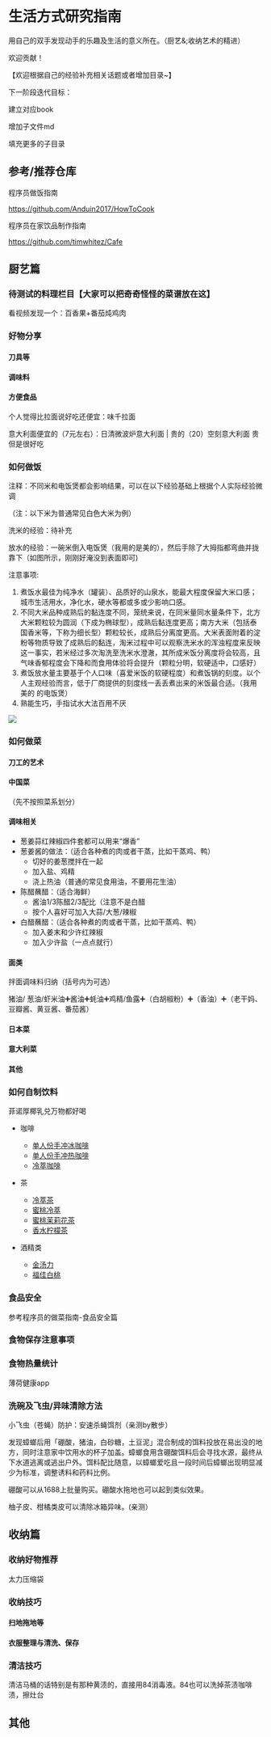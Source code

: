 # 生活方式研究指南

用自己的双手发现动手的乐趣及生活的意义所在。（厨艺&;收纳艺术的精进）

欢迎贡献！

【欢迎根据自己的经验补充相关话题或者增加目录~】

下一阶段迭代目标：

建立对应book

增加子文件md

填充更多的子目录

## 参考/推荐仓库

程序员做饭指南

https://github.com/Anduin2017/HowToCook

程序员在家饮品制作指南

https://github.com/timwhitez/Cafe


## 厨艺篇

### 待测试的料理栏目【大家可以把奇奇怪怪的菜谱放在这】

看视频发现一个：百香果+番茄炖鸡肉



### 好物分享

#### 刀具等

#### 调味料

#### 方便食品

个人觉得比拉面说好吃还便宜：味千拉面

意大利面便宜的（7元左右）：日清微波炉意大利面  | 贵的（20）空刻意大利面 贵但是很好吃

### 如何做饭

注释：不同米和电饭煲都会影响结果，可以在以下经验基础上根据个人实际经验微调

（注：以下米为普通常见白色大米为例）

洗米的经验：待补充

放水的经验：一碗米倒入电饭煲（我用的是美的），然后手除了大拇指都弯曲并拢靠下（如图所示，刚刚好淹没到表面即可)

注意事项:

1. 煮饭水最佳为纯净水（罐装）、品质好的山泉水，能最大程度保留大米口感；城市生活用水，净化水，硬水等都或多或少影响口感。
2. 不同大米品种成熟后的黏连度不同，笼统来说，在同米量同水量条件下，北方大米颗粒较为圆润（下成为椭球型），成熟后黏连度更高；南方大米（包括泰国香米等，下称为细长型）颗粒较长，成熟后分离度更高。大米表面附着的淀粉等物质导致了成熟后的黏连，淘米过程中可以观察洗米水的浑浊程度来反映这一事实，若米经过多次淘洗至洗米水澄澈，其所成米饭分离度将会较高，且气味香郁程度会下降和而食用体验将会提升（颗粒分明，软硬适中，口感好）
3. 煮饭放水量主要基于个人口味（喜爱米饭的软硬程度）和煮饭锅的刻度。以个人主观经验而言，低于厂商提供的刻度线一丢丢煮出来的米饭最合适。（我用美的 的电饭煲）
4. 熟能生巧，手指试水大法百用不厌



![](https://secure2.wostatic.cn/static/aXNgmvjrK5kL2cUBjCi4mX/image.png)



### 如何做菜

#### 刀工的艺术

#### 中国菜

（先不按照菜系划分）

#### 调味相关

- 葱姜蒜红辣椒四件套都可以用来“爆香”
- 葱姜酱的做法：（适合各种煮的肉或者干蒸，比如干蒸鸡、鸭）
    - 切好的姜葱搅拌在一起
    - 加入盐、鸡精
    - 浇上热油（普通的常见食用油，不要用花生油）
- 陈醋蘸醋：（适合海鲜）
    - 酱油1/3陈醋2/3配比（注意不是白醋
    - 按个人喜好可加入大蒜/大葱/辣椒
- 白醋蘸醋：（适合各种煮的肉或者干蒸，比如干蒸鸡、鸭）
    - 加入姜末和少许红辣椒
    - 加入少许盐（一点点就行）



#### 面类

拌面调味料归纳（括号内为可选）

猪油/ 葱油/虾米油➕酱油➕蚝油➕鸡精/鱼露➕（白胡椒粉）➕（香油）➕（老干妈、豆瓣酱、黄豆酱、番茄酱）



#### 日本菜

#### 意大利菜



#### 其他

### 如何自制饮料

菲诺厚椰乳兑万物都好喝

- 咖啡
    - [单人份手冲冰咖啡](https://github.com/sanbuphy/BetterLife/blob/main/drinks/%E5%8D%95%E4%BA%BA%E4%BB%BD%E6%89%8B%E5%86%B2%E5%86%B0%E5%92%96%E5%95%A1.md)
    - [单人份手冲热咖啡](https://github.com/sanbuphy/BetterLife/blob/main/drinks/%E5%8D%95%E4%BA%BA%E4%BB%BD%E6%89%8B%E5%86%B2%E7%83%AD%E5%92%96%E5%95%A1.md)
    - [冷萃咖啡](https://github.com/sanbuphy/BetterLife/blob/main/drinks/%E5%86%B7%E8%90%83%E5%92%96%E5%95%A1.md)

- 茶
    - [冷萃茶](https://github.com/sanbuphy/BetterLife/blob/main/drinks/%E5%86%B7%E8%90%83%E8%8C%B6.md)
    - [蜜桃冷萃](https:/github.com/sanbuphy/BetterLife/blob/main/drinks/%E8%9C%9C%E6%A1%83%E5%86%B7%E8%90%83.md)
    - [蜜桃茉莉花茶](https://github.com/sanbuphy/BetterLife/blob/main/drinks/%E8%9C%9C%E6%A1%83%E8%8C%89%E8%8E%89%E8%8A%B1%E8%8C%B6.md)
    - [香水柠檬茶](https://github.com/sanbuphy/BetterLife/blob/main/drinks/%E9%A6%99%E6%B0%B4%E6%9F%A0%E6%AA%AC%E8%8C%B6.md)

- 酒精类
    - [金汤力](https://github.com/sanbuphy/BetterLife/blob/main/drinks/%E9%87%91%E6%B1%A4%E5%8A%9B.md)
    - [福佳白桃](https://github.com/sanbuphy/BetterLife/blob/main/drinks/%E7%A6%8F%E4%BD%B3%E7%99%BD%E6%A1%83.md)


### 食品安全

参考程序员的做菜指南-食品安全篇



### 食物保存注意事项

### 食物热量统计

薄荷健康app

### 洗碗及飞虫/异味清除方法

小飞虫（苍蝇）防护：安速杀蝇饵剂（亲测by散步）

发现蟑螂后用「硼酸，猪油，白砂糖，土豆泥」混合制成的饵料投放在易出没的地方，同时注意家中饮用水的杯子加盖。蟑螂食用含硼酸饵料后会寻找水源，最终从下水道逃离或逃出户外。饵料配比随意，以蟑螂爱吃且一段时间后蟑螂出现明显减少为标准，调整诱料和药料比例。

硼酸可以从1688上批量购买。硼酸水拖地也可以起到类似效果。

柚子皮、柑橘类皮可以清除冰箱异味。(亲测）

## 收纳篇

### 收纳好物推荐

太力压缩袋

### 收纳技巧

#### 扫地拖地等

#### 衣服整理与清洗、保存

### 清洁技巧

清洁马桶的话特别是有那种黄渍的，直接用84消毒液。84也可以洗掉茶渍咖啡渍，擦灶台

## 其他

